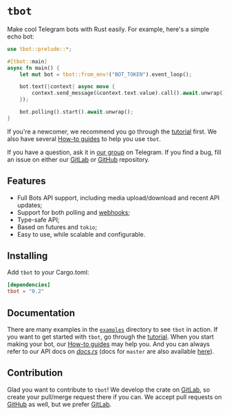 # `tbot`

Make cool Telegram bots with Rust easily. For example, here's a simple echo bot:

```rust
use tbot::prelude::*;

#[tbot::main]
async fn main() {
    let mut bot = tbot::from_env!("BOT_TOKEN").event_loop();

    bot.text(|context| async move {
        context.send_message(&context.text.value).call().await.unwrap();
    });

    bot.polling().start().await.unwrap();
}
```

If you're a newcomer, we recommend you go through the [tutorial] first. We also
have several [How-to guides][how-to] to help you use `tbot`.

If you have a question, ask it in [our group] on Telegram. If you find a bug,
fill an issue on either our [GitLab] or [GitHub] repository.

## Features

-   Full Bots API support, including media upload/download and recent API
    updates;
-   Support for both polling and [webhooks];
-   Type-safe API;
-   Based on futures and `tokio`;
-   Easy to use, while scalable and configurable.

## Installing

Add `tbot` to your Cargo.toml:

```toml
[dependencies]
tbot = "0.2"
```

## Documentation

There are many examples in the [`examples`] directory to see `tbot` in action.
If you want to get started with `tbot`, go through the [tutorial]. When you
start making your bot, our [How-to guides][how-to] may help you. And you can
always refer to our API docs on [_docs.rs_][api-docs] (docs for `master` are
also available [here][master-docs]).

## Contribution

Glad you want to contribute to `tbot`! We develop the crate on [GitLab], so
create your pull/merge request there if you can. We accept pull requests on
[GitHub] as well, but we prefer [GitLab].

[our group]: t.me/tbot_group
[webhooks]: https://gitlab.com/SnejUgal/tbot/wikis/How-to/How-to-use-webhooks
[tutorial]: https://gitlab.com/SnejUgal/tbot/wikis/Tutorial
[how-to]: https://gitlab.com/SnejUgal/tbot/wikis/How-to
[gitlab]: https://gitlab.com/SnejUgal/tbot
[github]: https://github.com/SnejUgal/tbot
[`examples`]: ./examples/
[api-docs]: https://docs.rs/tbot
[master-docs]: https://snejugal.gitlab.io/tbot/tbot/index.html
